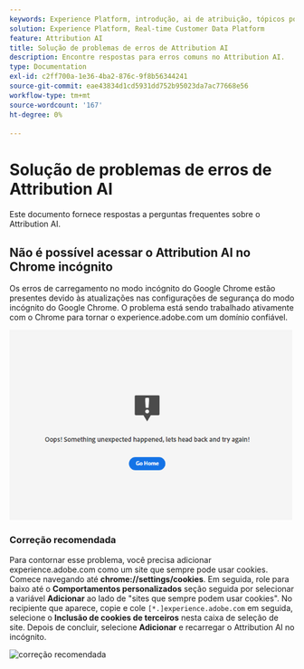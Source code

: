 ```yaml
---
keywords: Experience Platform, introdução, ai de atribuição, tópicos populares, entrada de ai de atribuição, saída de ai de atribuição, solução de problemas de ai de atribuição, erros de ai de atribuição
solution: Experience Platform, Real-time Customer Data Platform
feature: Attribution AI
title: Solução de problemas de erros de Attribution AI
description: Encontre respostas para erros comuns no Attribution AI.
type: Documentation
exl-id: c2ff700a-1e36-4ba2-876c-9f8b56344241
source-git-commit: eae43834d1cd5931dd752b95023da7ac77668e56
workflow-type: tm+mt
source-wordcount: '167'
ht-degree: 0%

---
```


# Solução de problemas de erros de Attribution AI

Este documento fornece respostas a perguntas frequentes sobre o Attribution AI.

## Não é possível acessar o Attribution AI no Chrome incógnito

Os erros de carregamento no modo incógnito do Google Chrome estão presentes devido às atualizações nas configurações de segurança do modo incógnito do Google Chrome. O problema está sendo trabalhado ativamente com o Chrome para tornar o experience.adobe.com um domínio confiável.

<img src="./images/faq/error.PNG" width="500" /><br />

### Correção recomendada

Para contornar esse problema, você precisa adicionar experience.adobe.com como um site que sempre pode usar cookies. Comece navegando até **chrome://settings/cookies**. Em seguida, role para baixo até o **Comportamentos personalizados** seção seguida por selecionar a variável **Adicionar** ao lado de &quot;sites que sempre podem usar cookies&quot;. No recipiente que aparece, copie e cole `[*.]experience.adobe.com` em seguida, selecione o **Inclusão de cookies de terceiros** nesta caixa de seleção de site. Depois de concluir, selecione **Adicionar** e recarregar o Attribution AI no incógnito.

![correção recomendada](./images/faq/cookies2.gif)
